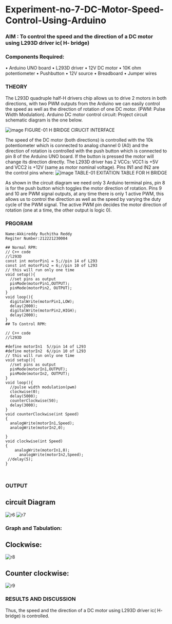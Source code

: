 # Experiment-no-7-DC-Motor-Speed-Control-Using-Arduino
### AIM : To control the speed and the direction of a DC motor using L293D driver ic( H- bridge)

### Components Required:
•	Arduino UNO board
•	L293D driver
•	12V DC motor
•	10K ohm potentiometer
•	Pushbutton
•	12V source
•	Breadboard
•	Jumper wires
### THEORY 
The L293D quadruple half-H drivers chip allows us to drive 2 motors in both directions, with two PWM outputs from the Arduino we can easily control the speed as well as the direction of rotation of one DC motor. (PWM: Pulse Width Modulation).
Arduino DC motor control circuit:
Project circuit schematic diagram is the one below.

![image](https://user-images.githubusercontent.com/36288975/167763051-b230c183-afc5-46f2-ba95-0f95e10dd6c9.png)
FIGURE-01 H BRIDGE CIRUCIT INTERFACE 
 
The speed of the DC motor (both directions) is controlled with the 10k potentiometer which is connected to analog channel 0 (A0) and the direction of rotation is controlled with the push button which is connected to pin 8 of the Arduino UNO board. If the button is pressed the motor will change its direction directly.
The L293D driver has 2 VCCs: VCC1 is +5V and VCC2 is +12V (same as motor nominal voltage). Pins IN1 and IN2 are the control pins where:
![image](https://user-images.githubusercontent.com/36288975/167763120-1421c2c5-8381-49eb-b376-03f6e1113b7a.png)
TABLE-01 EXITATION TABLE FOR H BRIDGE 

As shown in the circuit diagram we need only 3 Arduino terminal pins, pin 8 is for the push button which toggles the motor direction of rotation. Pins 9 and 10 are PWM signal outputs, at any time there is only 1 active PWM, this allows us to control the direction as well as the speed by varying the duty cycle of the PWM signal. The active PWM pin decides the motor direction of rotation (one at a time, the other output is logic 0).

### PRGORAM 
```
Name:Akkireddy Ruchitha Reddy
Regiter Number:212221230004
```
```
## Normal RPM:
// C++ code
//l293D
const int motorPin1 = 5;//pin 14 of L293
const int motorPin2 = 6;//pin 10 of L293
// this will run only one time
void setup(){
  //set pins as output
  pinMode(motorPin1,OUTPUT);
  pinMode(motorPin2, OUTPUT);
}
void loop(){
  digitalWrite(motorPin1,LOW);
  delay(2000);
  digitalWrite(motorPin2,HIGH);
  delay(2000);
}
## To Control RPM:

// C++ code
//l293D

#define motorIn1  5//pin 14 of L293
#define motorIn2  6//pin 10 of L293
// this will run only one time
void setup(){
  //set pins as output
  pinMode(motorIn1,OUTPUT);
  pinMode(motorIn2, OUTPUT);
}
void loop(){
  //pulse width modulation(pwm)
  clockwise(0);
  delay(5000);
  counterClockwise(50);
  delay(3000);
}
void counterClockwise(int Speed)
{
  analogWrite(motorIn1,Speed);
  analogWrite(motorIn2,0);
  
}
void clockwise(int Speed)
{
    analogWrite(motorIn1,0);
      analogWrite(motorIn2,Speed);
 //delay(5);
}



```

### OUTPUT
## circuit Diagram
![r6](https://user-images.githubusercontent.com/93427261/198995447-201fc9a6-033a-4648-bde9-7e0326550fec.png)
![r7](https://user-images.githubusercontent.com/93427261/198995461-ddae9874-1f8b-42af-94d1-7d7a27a21779.png)


### Graph and Tabulation:
## Clockwise:
![r8](https://user-images.githubusercontent.com/93427261/198995498-5aaf7f04-67ce-4ca0-b389-0bb278939a9b.png)


## Counter clockwise:
![r9](https://user-images.githubusercontent.com/93427261/198995528-d1aef8c5-077a-4ffe-aab0-21246ef54f7f.png)


### RESULTS AND DISCUSSION 
Thus, the speed and the direction of a DC motor using L293D driver ic( H- bridge) is controlled.

